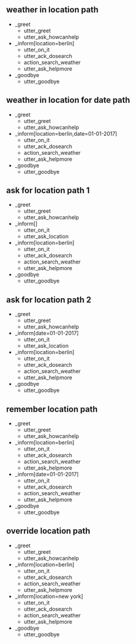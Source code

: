 ## weather in location path
* _greet
  - utter_greet
  - utter_ask_howcanhelp
* _inform[location=berlin]
  - utter_on_it
  - utter_ack_dosearch
  - action_search_weather
  - utter_ask_helpmore
* _goodbye
  - utter_goodbye

## weather in location for date path
* _greet
  - utter_greet
  - utter_ask_howcanhelp
* _inform[location=berlin,date=01-01-2017]
  - utter_on_it
  - utter_ack_dosearch
  - action_search_weather
  - utter_ask_helpmore
* _goodbye
  - utter_goodbye

## ask for location path 1
* _greet
  - utter_greet
  - utter_ask_howcanhelp
* _inform[]
  - utter_on_it
  - utter_ask_location
* _inform[location=berlin]
  - utter_on_it
  - utter_ack_dosearch
  - action_search_weather
  - utter_ask_helpmore
* _goodbye
  - utter_goodbye

## ask for location path 2
* _greet
  - utter_greet
  - utter_ask_howcanhelp
* _inform[date=01-01-2017]
  - utter_on_it
  - utter_ask_location
* _inform[location=berlin]
  - utter_on_it
  - utter_ack_dosearch
  - action_search_weather
  - utter_ask_helpmore
* _goodbye
  - utter_goodbye
  
## remember location path
* _greet
  - utter_greet
  - utter_ask_howcanhelp
* _inform[location=berlin]
  - utter_on_it
  - utter_ack_dosearch
  - action_search_weather
  - utter_ask_helpmore
* _inform[date=01-01-2017]
  - utter_on_it
  - utter_ack_dosearch
  - action_search_weather
  - utter_ask_helpmore
* _goodbye
  - utter_goodbye

## override location path
* _greet
  - utter_greet
  - utter_ask_howcanhelp
* _inform[location=berlin]
  - utter_on_it
  - utter_ack_dosearch
  - action_search_weather
  - utter_ask_helpmore
* _inform[location=new york]
  - utter_on_it
  - utter_ack_dosearch
  - action_search_weather
  - utter_ask_helpmore
* _goodbye
  - utter_goodbye
